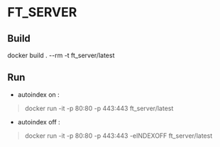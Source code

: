 # FT_SERVER

## Build
docker build . --rm -t ft_server/latest

## Run
- autoindex on :
> docker run -it -p 80:80 -p 443:443 ft_server/latest

- autoindex off :
> docker run -it -p 80:80 -p 443:443 -eINDEXOFF ft_server/latest